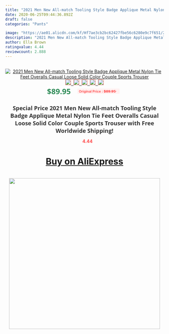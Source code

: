 ```yaml
---
title: "2021 Men New All-match Tooling Style Badge Applique Metal Nylon Tie Feet Overalls Casual Loose Solid Color Couple Sports Trouser"
date: 2020-06-25T09:44:36.892Z
draft: false
categories: "Pants"

image: "https://ae01.alicdn.com/kf/Hf7ae3cb2bc62427fbe56c6280e9c7f651/2021-Men-New-All-match-Tooling-Style-Badge-Applique-Metal-Nylon-Tie-Feet-Overalls-Casual-Loose.jpg"
description: "2021 Men New All-match Tooling Style Badge Applique Metal Nylon Tie Feet Overalls Casual Loose Solid Color Couple Sports Trouser"
author: Ella Brown
ratingvalue: 4.44
reviewcount: 2.888
---
```

<br>
<div style="text-align: center;">
<a href="https://s.click.aliexpress.com/e/_ATi3mH" target="_blank" rel="nofollow noopener noreferrer"><img alt="2021 Men New All-match Tooling Style Badge Applique Metal Nylon Tie Feet Overalls Casual Loose Solid Color Couple Sports Trouser" class="magnifier-image" src="https://ae01.alicdn.com/kf/Hf7ae3cb2bc62427fbe56c6280e9c7f651/2021-Men-New-All-match-Tooling-Style-Badge-Applique-Metal-Nylon-Tie-Feet-Overalls-Casual-Loose.jpg_640x640.jpg">
<br>
<img style="border:1px solid salmon" src="https://ae01.alicdn.com/kf/Hf7ae3cb2bc62427fbe56c6280e9c7f651/2021-Men-New-All-match-Tooling-Style-Badge-Applique-Metal-Nylon-Tie-Feet-Overalls-Casual-Loose.jpg_120x120.jpg">&nbsp;&nbsp;<img style="border:1px solid salmon" src="https://ae01.alicdn.com/kf/Ha825d1b0a4b0414f940b7c70be9b8cdav/2021-Men-New-All-match-Tooling-Style-Badge-Applique-Metal-Nylon-Tie-Feet-Overalls-Casual-Loose.jpg_120x120.jpg">&nbsp;&nbsp;<img style="border:1px solid salmon" src="https://ae01.alicdn.com/kf/H662c47ef6e18484ca9219c1e15a9d2dbb/2021-Men-New-All-match-Tooling-Style-Badge-Applique-Metal-Nylon-Tie-Feet-Overalls-Casual-Loose.jpg_120x120.jpg">&nbsp;&nbsp;<img style="border:1px solid salmon" src="https://ae01.alicdn.com/kf/H3c52b136306145d3a9030573f4cb8cbcc/2021-Men-New-All-match-Tooling-Style-Badge-Applique-Metal-Nylon-Tie-Feet-Overalls-Casual-Loose.jpg_120x120.jpg">&nbsp;&nbsp;<img style="border:1px solid salmon" src="https://ae01.alicdn.com/kf/Hf0d45fae332c4381ba95a7b4891ce3a61/2021-Men-New-All-match-Tooling-Style-Badge-Applique-Metal-Nylon-Tie-Feet-Overalls-Casual-Loose.jpg_120x120.jpg"></a></div><br0>
<div style="text-align: center;"><span style="background-color: white; border: 0px; box-sizing: border-box; color: seagreen; display: inline-block; font-family: &quot;open sans&quot; , &quot;arial&quot; , &quot;helvetica&quot; , sans-serif , &quot;heiti&quot;; font-size: 24px; font-stretch: inherit; font-weight: 700; line-height: inherit; margin: 0px 10px 0px 0px; padding: 0px; vertical-align: middle;">$89.95 </span>
<span style="background: rgb(255 , 241 , 241); border-radius: 3px; border: 0px; box-sizing: border-box; color: #ff4747; display: inline-block; font-family: inherit; font-size: 12px; font-stretch: inherit; font-style: inherit; font-variant: inherit; font-weight: 600; line-height: inherit; margin: 0px; padding: 2px 5px; transform: scale(0.9); vertical-align: middle;">Original Price : <b style="text-decoration: line-through;">$89.95 </b> &nbsp;&nbsp;</span></div>
<h1 style="color: #333333; display: inline-block; font-family: &quot;open sans&quot; , &quot;arial&quot; , &quot;helvetica&quot; , sans-serif , &quot;heiti&quot;; font-size: 18px; font-stretch: inherit; font-weight: 700; text-align: center;">Special Price 2021 Men New All-match Tooling Style Badge Applique Metal Nylon Tie Feet Overalls Casual Loose Solid Color Couple Sports Trouser with Free Worldwide Shipping!</h1>
<div style="color: #ff4747; text-align: center;">
<img src="https://4.bp.blogspot.com/-M0ZcTcb-5uY/XleCXlxnR4I/AAAAAAAAAEc/OrjgMkXV1oMQFaCRZj5HQwOCBcu3w1FegCPcBGAYYCw/s1600/star.png" style="height: 15px;">&nbsp;<b>4.44</b></div>
<div class="button_cont" align="center"><a class="buynow_a" href="https://s.click.aliexpress.com/e/_ATi3mH" target="_blank" rel="nofollow noopener noreferrer"><H1>Buy on AliExpress</H1></a></div><br>
<div class="separator" style="clear: both; text-align: center;">
<img src="https://lh3.googleusercontent.com/-pTy5HemUv9M/XlePHvY0dAI/AAAAAAAAAE4/0nX5iRUoIWY8eMW9Dpxeirr157OZliDIgCLcBGAsYHQ/s1600/badge.gif" width="480">
</div>
